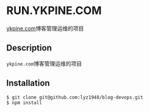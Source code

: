 # RUN.YKPINE.COM

<p><a href="ykpine.com" target="blank">ykpine.com</a>博客管理运维的项目</p>

## Description

`ykpine.com`博客管理运维的项目

## Installation

```bash
$ git clone git@github.com:lyz1948/blog-devops.git
$ npm install
```
